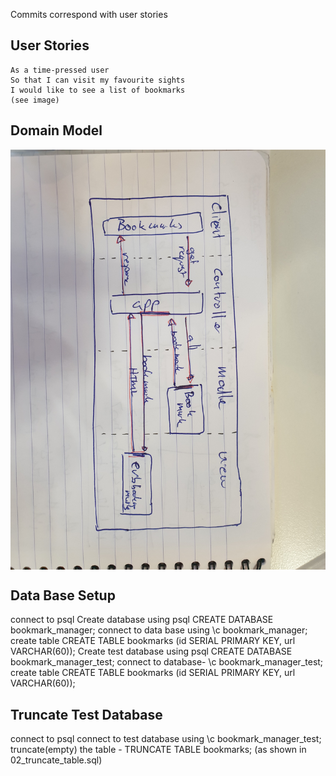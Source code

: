 Commits correspond with user stories

## User Stories

```
As a time-pressed user
So that I can visit my favourite sights
I would like to see a list of bookmarks
(see image)
```

## Domain Model
 <img style="display: block; alt='Domain Model'" src="./images/domain_model.jpg"/>


## Data Base Setup

connect to psql 
Create database using psql CREATE DATABASE bookmark_manager;
connect to data base using \c bookmark_manager;
create table CREATE TABLE bookmarks (id SERIAL PRIMARY KEY, url VARCHAR(60));
Create test database using psql CREATE DATABASE bookmark_manager_test;
connect to database- \c bookmark_manager_test;
create table CREATE TABLE bookmarks (id SERIAL PRIMARY KEY, url VARCHAR(60));

## Truncate Test Database
connect to psql
connect to test database using \c bookmark_manager_test;
truncate(empty) the table -  TRUNCATE TABLE bookmarks; (as shown in 02_truncate_table.sql)

